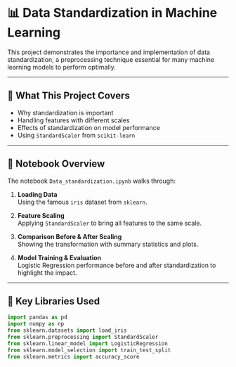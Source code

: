 # 📊 Data Standardization in Machine Learning

This project demonstrates the importance and implementation of data standardization, a preprocessing technique essential for many machine learning models to perform optimally.

---

## 🧠 What This Project Covers

- Why standardization is important
- Handling features with different scales
- Effects of standardization on model performance
- Using `StandardScaler` from `scikit-learn`

---

## 📝 Notebook Overview

The notebook `Data_standardization.ipynb` walks through:

1. **Loading Data**  
   Using the famous `iris` dataset from `sklearn`.

2. **Feature Scaling**  
   Applying `StandardScaler` to bring all features to the same scale.

3. **Comparison Before & After Scaling**  
   Showing the transformation with summary statistics and plots.

4. **Model Training & Evaluation**  
   Logistic Regression performance before and after standardization to highlight the impact.

---

## 📌 Key Libraries Used

```python
import pandas as pd
import numpy as np
from sklearn.datasets import load_iris
from sklearn.preprocessing import StandardScaler
from sklearn.linear_model import LogisticRegression
from sklearn.model_selection import train_test_split
from sklearn.metrics import accuracy_score
